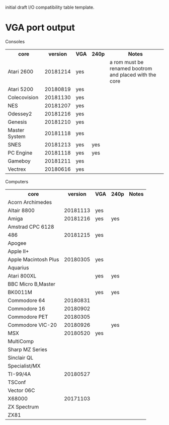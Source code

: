 initial draft I/O compatibility table template.
# VGA port output
Consoles
<table><tr><th>core</th><th>version</th><th>VGA</th><th>240p</th><th>Notes</th></tr>
<tr><td>Atari 2600</td><td>20181214</td><td>yes</td><td></td><td>a rom must be renamed bootrom and placed with the core</td></tr>
<tr><td>Atari 5200</td><td>20180819</td><td>yes</td><td></td><td></td></tr>
<tr><td>Colecovision</td><td>20181130</td><td>yes</td><td></td><td></td></tr>
<tr><td>NES</td><td>20181207</td><td>yes</td><td></td><td></td></tr>
<tr><td>Odessey2</td><td>20181216</td><td>yes</td><td></td><td></td></tr>
<tr><td>Genesis</td><td>20181210</td><td>yes</td><td></td><td></td></tr>
<tr><td>Master System</td><td>20181118</td><td>yes</td><td></td><td></td></tr>
<tr><td>SNES</td><td>20181213</td><td>yes</td><td>yes</td><td></td></tr>
<tr><td>PC Engine</td><td>20181118</td><td>yes</td><td>yes</td><td></td></tr>
<tr><td>Gameboy</td><td>20181211</td><td>yes</td><td></td><td></td></tr>
<tr><td>Vectrex</td><td>20180616</td><td>yes</td><td></td><td></td></tr>
</table>
Computers
<table><tr><th>core</th><th>version</th><th>VGA</th><th>240p</th><th>Notes</th></tr>
<tr><td>Acorn Archimedes</td><td> </td><td></td><td></td><td></td></tr>
<tr><td>Altair 8800</td><td>20181113</td><td>yes</td><td></td><td></td></tr>
<tr><td>Amiga</td><td>20181216</td><td>yes</td><td>yes</td><td></td></tr>
<tr><td>Amstrad CPC 6128</td><td> </td><td></td><td></td><td></td></tr>
<tr><td>486</td><td>20181215</td><td>yes</td><td></td><td></td></tr>
<tr><td>Apogee</td><td> </td><td></td><td></td><td></td></tr>
<tr><td>Apple II+</td><td> </td><td></td><td></td><td></td></tr>
<tr><td>Apple Macintosh Plus</td><td>20180305</td><td>yes</td><td></td><td></td></tr>
<tr><td>Aquarius</td><td> </td><td></td><td></td><td></td></tr>
<tr><td>Atari 800XL</td><td> </td><td>yes</td><td>yes</td><td></td></tr>
<tr><td>BBC Micro B,Master</td><td> </td><td></td><td></td><td></td></tr>
<tr><td>BK0011M</td><td> </td><td>yes</td><td>yes</td><td></td></tr>
<tr><td>Commodore 64</td><td>20180831</td><td></td><td></td><td></td></tr>
<tr><td>Commodore 16</td><td>20180902</td><td></td><td></td><td></td></tr>
<tr><td>Commodore PET</td><td>20180305</td><td></td><td></td><td></td></tr>
<tr><td>Commodore VIC-20</td><td>20180926</td><td></td><td>yes</td><td></td></tr>
<tr><td>MSX</td><td>20180520</td><td>yes</td><td></td><td></td></tr>
<tr><td>MultiComp</td><td> </td><td></td><td></td><td></td></tr>
<tr><td>Sharp MZ Series</td><td> </td><td></td><td></td><td></td></tr>
<tr><td>Sinclair QL</td><td> </td><td></td><td></td><td></td></tr>
<tr><td>Specialist/MX</td><td> </td><td></td><td></td><td></td></tr>
<tr><td>TI-99/4A</td><td>20180527</td><td></td><td></td><td></td></tr>
<tr><td>TSConf</td><td> </td><td></td><td></td><td></td></tr>
<tr><td>Vector 06C</td><td> </td><td></td><td></td><td></td></tr>
<tr><td>X68000</td><td>20171103</td><td></td><td></td><td></td></tr>
<tr><td>ZX Spectrum</td><td> </td><td></td><td></td><td></td></tr>
<tr><td>ZX81</td><td> </td><td></td><td></td><td></td></tr>
</table>






